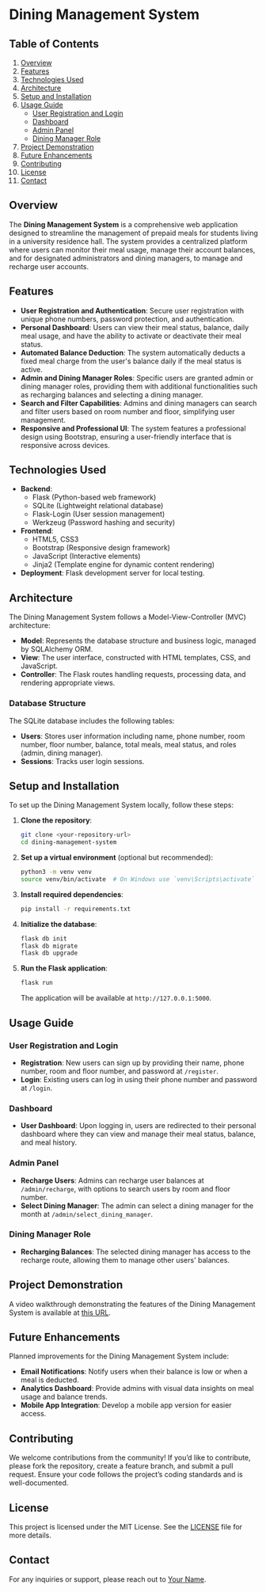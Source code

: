 # Dining Management System

## Table of Contents
1. [Overview](#overview)
2. [Features](#features)
3. [Technologies Used](#technologies-used)
4. [Architecture](#architecture)
5. [Setup and Installation](#setup-and-installation)
6. [Usage Guide](#usage-guide)
    - [User Registration and Login](#user-registration-and-login)
    - [Dashboard](#dashboard)
    - [Admin Panel](#admin-panel)
    - [Dining Manager Role](#dining-manager-role)
7. [Project Demonstration](#project-demonstration)
8. [Future Enhancements](#future-enhancements)
9. [Contributing](#contributing)
10. [License](#license)
11. [Contact](#contact)

## Overview
The **Dining Management System** is a comprehensive web application designed to streamline the management of prepaid meals for students living in a university residence hall. The system provides a centralized platform where users can monitor their meal usage, manage their account balances, and for designated administrators and dining managers, to manage and recharge user accounts.

## Features
- **User Registration and Authentication**: Secure user registration with unique phone numbers, password protection, and authentication.
- **Personal Dashboard**: Users can view their meal status, balance, daily meal usage, and have the ability to activate or deactivate their meal status.
- **Automated Balance Deduction**: The system automatically deducts a fixed meal charge from the user's balance daily if the meal status is active.
- **Admin and Dining Manager Roles**: Specific users are granted admin or dining manager roles, providing them with additional functionalities such as recharging balances and selecting a dining manager.
- **Search and Filter Capabilities**: Admins and dining managers can search and filter users based on room number and floor, simplifying user management.
- **Responsive and Professional UI**: The system features a professional design using Bootstrap, ensuring a user-friendly interface that is responsive across devices.

## Technologies Used
- **Backend**: 
  - Flask (Python-based web framework)
  - SQLite (Lightweight relational database)
  - Flask-Login (User session management)
  - Werkzeug (Password hashing and security)
- **Frontend**: 
  - HTML5, CSS3
  - Bootstrap (Responsive design framework)
  - JavaScript (Interactive elements)
  - Jinja2 (Template engine for dynamic content rendering)
- **Deployment**: Flask development server for local testing.

## Architecture
The Dining Management System follows a Model-View-Controller (MVC) architecture:
- **Model**: Represents the database structure and business logic, managed by SQLAlchemy ORM.
- **View**: The user interface, constructed with HTML templates, CSS, and JavaScript.
- **Controller**: The Flask routes handling requests, processing data, and rendering appropriate views.

### Database Structure
The SQLite database includes the following tables:
- **Users**: Stores user information including name, phone number, room number, floor number, balance, total meals, meal status, and roles (admin, dining manager).
- **Sessions**: Tracks user login sessions.

## Setup and Installation
To set up the Dining Management System locally, follow these steps:

1. **Clone the repository**:
    ```bash
    git clone <your-repository-url>
    cd dining-management-system
    ```

2. **Set up a virtual environment** (optional but recommended):
    ```bash
    python3 -m venv venv
    source venv/bin/activate  # On Windows use `venv\Scripts\activate`
    ```

3. **Install required dependencies**:
    ```bash
    pip install -r requirements.txt
    ```

4. **Initialize the database**:
    ```bash
    flask db init
    flask db migrate
    flask db upgrade
    ```

5. **Run the Flask application**:
    ```bash
    flask run
    ```
    The application will be available at `http://127.0.0.1:5000`.

## Usage Guide

### User Registration and Login
- **Registration**: New users can sign up by providing their name, phone number, room and floor number, and password at `/register`.
- **Login**: Existing users can log in using their phone number and password at `/login`.

### Dashboard
- **User Dashboard**: Upon logging in, users are redirected to their personal dashboard where they can view and manage their meal status, balance, and meal history.

### Admin Panel
- **Recharge Users**: Admins can recharge user balances at `/admin/recharge`, with options to search users by room and floor number.
- **Select Dining Manager**: The admin can select a dining manager for the month at `/admin/select_dining_manager`.

### Dining Manager Role
- **Recharging Balances**: The selected dining manager has access to the recharge route, allowing them to manage other users' balances.

## Project Demonstration
A video walkthrough demonstrating the features of the Dining Management System is available at [this URL](https://your-video-url.com).

## Future Enhancements
Planned improvements for the Dining Management System include:
- **Email Notifications**: Notify users when their balance is low or when a meal is deducted.
- **Analytics Dashboard**: Provide admins with visual data insights on meal usage and balance trends.
- **Mobile App Integration**: Develop a mobile app version for easier access.

## Contributing
We welcome contributions from the community! If you’d like to contribute, please fork the repository, create a feature branch, and submit a pull request. Ensure your code follows the project’s coding standards and is well-documented.

## License
This project is licensed under the MIT License. See the [LICENSE](LICENSE) file for more details.

## Contact
For any inquiries or support, please reach out to [Your Name](mailto:your-email@example.com).

